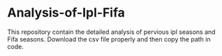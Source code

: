 # Analysis-of-Ipl-Fifa
This repository contain the detailed analysis of pervious ipl seasons and Fifa seasons.
Download the csv file properly and then copy the path in code.
